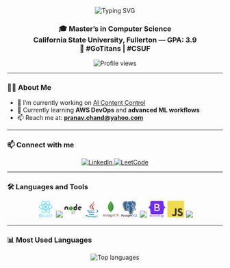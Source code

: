 <p align="center">
  <img src="https://readme-typing-svg.herokuapp.com?font=Fira+Code&size=24&pause=1000&color=F7931E&center=true&vCenter=true&width=435&lines=Hi+there!+I'm+Pranav+👋;Full-Stack+Engineer+%7C+Java+%7C+React+%7C+ML" alt="Typing SVG" />
</p>



<h3 align="center">
🎓 Master’s in Computer Science <br>
California State University, Fullerton — GPA: 3.9 <br>
💙 #GoTitans | #CSUF
</h3>

<p align="center">
  <img src="https://komarev.com/ghpvc/?username=chandpranav&label=Profile%20views&color=0e75b6&style=flat" alt="Profile views" />
</p>

---

### 👨‍💻 About Me

- 🔭 I’m currently working on [AI Content Control](https://github.com/chandpranav/ai-content-control)  
- 🌱 Currently learning **AWS DevOps** and **advanced ML workflows**  
- 📫 Reach me at: **pranav.chand@yahoo.com**

---

### 📫 Connect with me

<div align="center">
  <a href="https://www.linkedin.com/in/pranavchand3272/" target="_blank">
    <img src="https://raw.githubusercontent.com/rahuldkjain/github-profile-readme-generator/master/src/images/icons/Social/linked-in-alt.svg" alt="LinkedIn" height="30" width="40" />
  </a>
  <a href="https://leetcode.com/u/pranavchand/" target="_blank">
    <img src="https://raw.githubusercontent.com/rahuldkjain/github-profile-readme-generator/master/src/images/icons/Social/leet-code.svg" alt="LeetCode" height="30" width="40" />
  </a>
</div>

---

### 🛠️ Languages and Tools

<p align="center">
  <!-- Wrap icons nicely and center them -->
  <a href="https://reactjs.org/" target="_blank"><img src="https://raw.githubusercontent.com/devicons/devicon/master/icons/react/react-original-wordmark.svg" width="40" /></a>
  <a href="https://spring.io/" target="_blank"><img src="https://www.vectorlogo.zone/logos/springio/springio-icon.svg" width="40" /></a>
  <a href="https://nodejs.org/" target="_blank"><img src="https://raw.githubusercontent.com/devicons/devicon/master/icons/nodejs/nodejs-original-wordmark.svg" width="40" /></a>
  <a href="https://www.java.com/" target="_blank"><img src="https://raw.githubusercontent.com/devicons/devicon/master/icons/java/java-original.svg" width="40" /></a>
  <a href="https://www.mongodb.com/" target="_blank"><img src="https://raw.githubusercontent.com/devicons/devicon/master/icons/mongodb/mongodb-original-wordmark.svg" width="40" /></a>
  <a href="https://www.postgresql.org/" target="_blank"><img src="https://raw.githubusercontent.com/devicons/devicon/master/icons/postgresql/postgresql-original-wordmark.svg" width="40" /></a>
  <a href="https://aws.amazon.com/" target="_blank"><img src="https://www.vectorlogo.zone/logos/amazon_aws/amazon_aws-icon.svg" width="40" /></a>
  <a href="https://getbootstrap.com/" target="_blank"><img src="https://raw.githubusercontent.com/devicons/devicon/master/icons/bootstrap/bootstrap-plain-wordmark.svg" width="40" /></a>
  <a href="https://developer.mozilla.org/en-US/docs/Web/JavaScript" target="_blank"><img src="https://raw.githubusercontent.com/devicons/devicon/master/icons/javascript/javascript-original.svg" width="40" /></a>
  <a href="https://kotlinlang.org/" target="_blank"><img src="https://www.vectorlogo.zone/logos/kotlinlang/kotlinlang-icon.svg" width="40" /></a>
</p>

---

### 📊 Most Used Languages

<p align="center">
  <img src="https://github-readme-stats.vercel.app/api/top-langs?username=chandpranav&show_icons=true&locale=en&layout=compact" alt="Top languages" />
</p>

